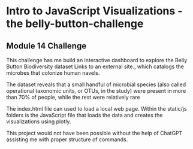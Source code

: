 # Intro to JavaScript Visualizations - the belly-button-challenge 
## Module 14 Challenge  
 
 This challenge has me build an interactive dashboard to explore the Belly Button Biodiversity dataset Links to an external site., which catalogs the microbes that colonize human navels. 

 The dataset reveals that a small handful of microbial species (also called operational taxonomic units, or OTUs, in the study) were present in more than 70% of people, while the rest were relatively rare

 The index.html file can used to load a local web page. Within the static/js folders is the JavaScript file that loads the data and creates the visualizations using plotly. 
 
 This project would not have been possible without the help of ChatGPT assisting me with proper structure of commands.

